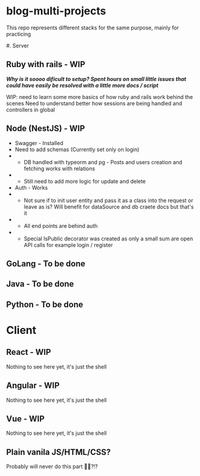# blog-multi-projects
This repo represents different stacks for the same purpose, mainly for practicing

#. Server

## Ruby with rails - WIP
***Why is it soooo dificult to setup? Spent hours on small little issues that could have easily be resolved with a little more docs / script***

WIP: need to learn some more basics of how ruby and rails work behind the scenes
Need to understand better how sessions are being handled and controllers in global

## Node (NestJS) - WIP
- Swagger - Installed
- Need to add schemas (Currently set only on login)
- - DB handled with typeorm and pg - Posts and users creation and fetching works with relations
- - Still need to add more logic for update and delete
- Auth - Works
- - Not sure if to init user entity and pass it as a class into the request or leave as is? Will benefit for dataSource and db craete docs but that's it
- - All end points are behind auth 
- - Special IsPublic decorator was created as only a small sum are open API calls for example login / register

## GoLang - To be done

## Java - To be done

## Python - To be done


# Client

## React - WIP
Nothing to see here yet, it's just the shell

## Angular - WIP
Nothing to see here yet, it's just the shell

## Vue - WIP
Nothing to see here yet, it's just the shell

## Plain vanila JS/HTML/CSS?
Probably will never do this part 🤷‍♂️?!?



